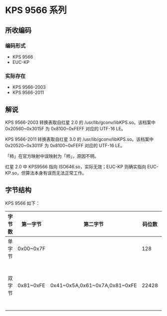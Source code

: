 # KPS 9566 系列
## 所收编码
### 编码形式
- KPS 9566
- EUC-KP

### 实际存在
- KPS 9566-2003
- KPS 9566-2011

## 解说
KPS 9566-2003 转换表取自红星 2.0 的 /usr/lib/gconv/libKPS.so。该档案中 0x20560\~0x3015F 为 0x8100~0xFEFF 对应的 UTF-16 LE。

KPS 9566-2011 转换表取自红星 3.0 的 /usr/lib/gconv/libKPS.so。该档案中 0x20520\~0x3011F 为 0x8100~0xFEFF 对应的 UTF-16 LE。

「柿」在官方映射中误映射为「杮」，原因不明。

红星 2.0 中 KPS9566 指向 ISO646.so，实际无效；EUC-KP 则确实指向 EUC-KP.so，但算法本身有误而无法正常工作。

## 字节结构
KPS 9566 如下：

|字节数|第一字节|第二字节|码位数|注释|
|-|-|-|-|-|
|单字节|0x00\~0x7F||128||
|双字节|0x81\~0xFE|0x41\~0x5A,0x61~0x7A,0x81\~0xFE|22428|KPS 9566-2011 中实际使用 20594 个。|
